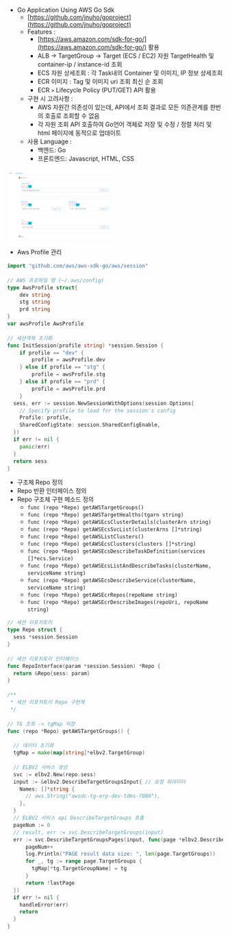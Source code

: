 - Go Application Using AWS Go Sdk
  - [https://github.com/jnuho/goproject](https://github.com/jnuho/goproject)
  - Features : 
    - [https://aws.amazon.com/sdk-for-go/](https://aws.amazon.com/sdk-for-go/) 활용
    - ALB -> TargetGroup -> Target (ECS / EC2) 자원 TargetHealth 및 container-ip / instance-id 조회
    - ECS 자원 상세조회 : 각 Task내의 Container 및 이미지, IP 정보 상세조회
    - ECR 이미지 : Tag 및 이미지 uri 조회 최신 순 조회
    - ECR `>` Lifecycle Policy (PUT/GET) API 활용
  - 구현 시 고려사항 :
    - AWS 자원간 의존성이 있는데, API에서 조회 결과로 모든 의존관계를 한번의 호출로 조회할 수 없음
    - 각 자원 조회 API 호출하여 Go언어 객체로 저장 및 수정 / 정렬 처리 및 html 페이지에 동적으로 업데이트
  - 사용 Language :
    - 백엔드: Go
    - 프론트엔드: Javascript, HTML, CSS

<!-- ![go sdk app](assets/images/Animation.gif)-->

<div>
<img src="assets/images/Animation.gif"
height="50%" width="50%" alt="go sdk app">
</div>



- Aws Profile 관리

```go
import "github.com/aws/aws-sdk-go/aws/session"

// AWS 프로파일 명 (~/.aws/config)
type AwsProfile struct{
	dev string
	stg string
	prd string
}
var awsProfile AwsProfile

// 세션객체 초기화
func InitSession(profile string) *session.Session {
	if profile == "dev" {
		profile = awsProfile.dev
	} else if profile == "stg" {
		profile = awsProfile.stg
	} else if profile == "prd" {
		profile = awsProfile.prd
	}
  sess, err := session.NewSessionWithOptions(session.Options{
    // Specify profile to load for the session's config
    Profile: profile,
    SharedConfigState: session.SharedConfigEnable,
  })
  if err != nil {
    panic(err)
  }
  return sess
}
```

- 구조체 Repo 정의
- Repo 반환 인터페이스 정의
- Repo 구조체 구현 메소드 정의
  - `func (repo *Repo) getAWSTargetGroups()`
  - `func (repo *Repo) getAWSTargetHealths(tgarn string)`
  - `func (repo *Repo) getAWSEcsClusterDetails(clusterArn string)`
  - `func (repo *Repo) getAWSEcsSvcList(clusterArns []*string)`
  - `func (repo *Repo) getAWSListClusters()`
  - `func (repo *Repo) getAWSEcsClusters(clusters []*string)`
  - `func (repo *Repo) getAWSEcsDescribeTaskDefinition(services []*ecs.Service)`
  - `func (repo *Repo) getAWSEcsListAndDescribeTasks(clusterName, serviceName string)`
  - `func (repo *Repo) getAWSEcsDescribeService(clusterName, serviceName string)`
  - `func (repo *Repo) getAWSEcrRepos(repoName string)`
  - `func (repo *Repo) getAWSEcrDescribeImages(repoUri, repoName string)`
  

```go
// 세션 리포지토리
type Repo struct {
  sess *session.Session
}

// 세션 리포지토리 인터페이스
func RepoInterface(param *session.Session) *Repo {
  return &Repo{sess: param}
}

/**
 * 세션 리포지토리 Repo 구현체
 */

// TG 조회 -> tgMap 저장
func (repo *Repo) getAWSTargetGroups() {

  // 데이터 초기화
  tgMap = make(map[string]*elbv2.TargetGroup)

  // ELBV2 서비스 생성
  svc := elbv2.New(repo.sess)
  input := &elbv2.DescribeTargetGroupsInput{ // 요청 파라미터
    Names: []*string {
      // aws.String("awsdc-tg-erp-dev-tdms-7080"),
    },
  }
  // ELBV2 서비스 api DescribeTargetGroups 호출
  pageNum := 0
  // result, err := svc.DescribeTargetGroups(input)
  err := svc.DescribeTargetGroupsPages(input, func(page *elbv2.DescribeTargetGroupsOutput, lastPage bool) bool {
      pageNum++
      log.Println("PAGE result data size: ", len(page.TargetGroups))
      for _, tg := range page.TargetGroups {
        tgMap[*tg.TargetGroupName] = tg
      }
      return !lastPage
  })
  if err != nil {
    handleError(err)
    return
  }
}

```
